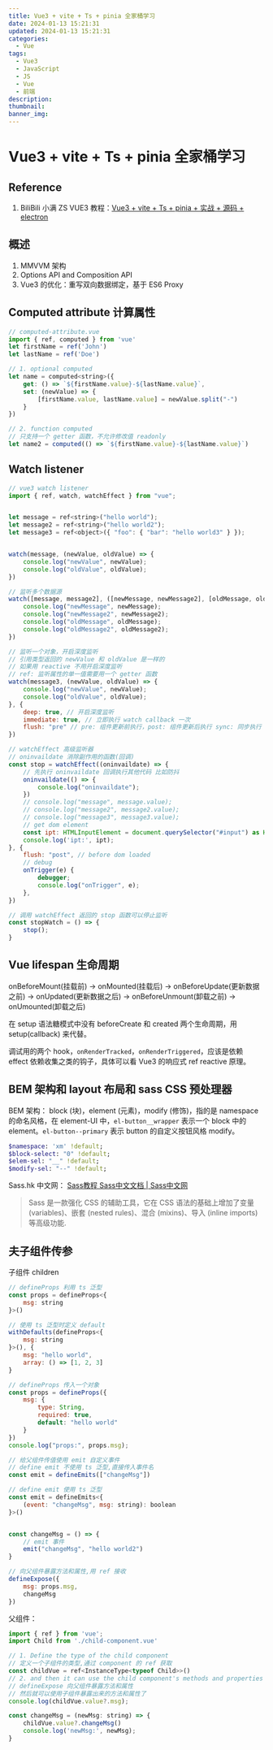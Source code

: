 ```yaml
---
title: Vue3 + vite + Ts + pinia 全家桶学习
date: 2024-01-13 15:21:31
updated: 2024-01-13 15:21:31
categories:
  - Vue
tags:
  - Vue3
  - JavaScript
  - JS
  - Vue
  - 前端
description: 
thumbnail: 
banner_img:
---
```


# Vue3 + vite + Ts + pinia 全家桶学习

## Reference

1. BiliBili 小满 ZS VUE3 教程：[Vue3 + vite + Ts + pinia + 实战 + 源码 + electron](https://www.bilibili.com/video/BV1dS4y1y7vd/?vd_source=8b588c19ea4cd636da362bae86b1564a)

## 概述

1. MMVVM 架构
2. Options API and Composition API
3. Vue3 的优化：重写双向数据绑定，基于 ES6 Proxy

## Computed attribute 计算属性

```javascript
// computed-attribute.vue
import { ref, computed } from 'vue'
let firstName = ref('John')
let lastName = ref('Doe')

// 1. optional computed
let name = computed<string>({
    get: () => `${firstName.value}-${lastName.value}`,
    set: (newValue) => {
        [firstName.value, lastName.value] = newValue.split("-")
    }
})

// 2. function computed
// 只支持一个 getter 函数，不允许修改值 readonly
let name2 = computed(() => `${firstName.value}-${lastName.value}`)
```

## Watch listener

```javascript
// vue3 watch listener
import { ref, watch, watchEffect } from "vue";


let message = ref<string>("hello world");
let message2 = ref<string>("hello world2");
let message3 = ref<object>({ "foo": { "bar": "hello world3" } });


watch(message, (newValue, oldValue) => {
    console.log("newValue", newValue);
    console.log("oldValue", oldValue);
})

// 监听多个数据源
watch([message, message2], ([newMessage, newMessage2], [oldMessage, oldMessage2]) => {
    console.log("newMessage", newMessage);
    console.log("newMessage2", newMessage2);
    console.log("oldMessage", oldMessage);
    console.log("oldMessage2", oldMessage2);
})

// 监听一个对象，开启深度监听
// 引用类型返回的 newValue 和 oldValue 是一样的
// 如果用 reactive 不用开启深度监听
// ref: 监听属性的单一值需要用一个 getter 函数
watch(message3, (newValue, oldValue) => {
    console.log("newValue", newValue);
    console.log("oldValue", oldValue);
}, {
    deep: true, // 开启深度监听
    immediate: true, // 立即执行 watch callback 一次
    flush: "pre" // pre: 组件更新前执行，post: 组件更新后执行 sync: 同步执行
})

// watchEffect 高级监听器
// oninvaildate 消除副作用的函数(回调)
const stop = watchEffect((oninvaildate) => {
    // 先执行 oninvaildate 回调执行其他代码 比如防抖
    oninvaildate(() => {
        console.log("oninvaildate");
    })
    // console.log("message", message.value);
    // console.log("message2", message2.value);
    // console.log("message3", message3.value);
    // get dom element
    const ipt: HTMLInputElement = document.querySelector("#input") as HTMLInputElement;
    console.log('ipt:', ipt);
}, {
    flush: "post", // before dom loaded
    // debug
    onTrigger(e) {
        debugger;
        console.log("onTrigger", e);
    },
})

// 调用 watchEffect 返回的 stop 函数可以停止监听
const stopWatch = () => {
    stop();
}

```

## Vue lifespan 生命周期

onBeforeMount(挂载前) -> onMounted(挂载后) -> onBeforeUpdate(更新数据之前) -> onUpdated(更新数据之后) -> onBeforeUnmount(卸载之前) -> onUmounted(卸载之后)

在 setup 语法糖模式中没有 beforeCreate 和 created 两个生命周期，用 setup(callback) 来代替。

调试用的两个 hook，`onRenderTracked`，`onRenderTriggered`，应该是依赖 effect 依赖收集之类的钩子，具体可以看 Vue3 的响应式 ref reactive 原理。

## BEM 架构和 layout 布局和 sass CSS 预处理器

BEM 架构： block (块)，element (元素)，modify (修饰)，指的是 namespace 的命名风格，在 element-UI 中，`el-button__wrapper` 表示一个 block 中的 element。`el-button--primary` 表示 button 的自定义按钮风格 modify。

```sass
$namespace: 'xm' !default;
$block-select: "0" !default;
$elem-sel: "__" !default;
$modify-sel: "--" !default;
```

Sass.hk 中文网： [Sass教程 Sass中文文档 | Sass中文网](https://sass.hk/docs/)

> Sass 是一款强化 CSS 的辅助工具，它在 CSS 语法的基础上增加了变量 (variables)、嵌套 (nested rules)、混合 (mixins)、导入 (inline imports) 等高级功能.

## 夫子组件传参

子组件 children

```javascript
// defineProps 利用 ts 泛型
const props = defineProps<{
    msg: string
}>()

// 使用 ts 泛型时定义 default
withDefaults(defineProps<{
    msg: string
}>(), {
    msg: "hello world",
    array: () => [1, 2, 3]
}

// defineProps 传入一个对象
const props = defineProps({
    msg: {
        type: String,
        required: true,
        default: "hello world"
    }
})
console.log("props:", props.msg);

// 给父组件传值使用 emit 自定义事件
// define emit 不使用 ts 泛型,直接传入事件名
const emit = defineEmits(["changeMsg"])

// define emit 使用 ts 泛型
const emit = defineEmits<{
    (event: "changeMsg", msg: string): boolean
}>()


const changeMsg = () => {
    // emit 事件
    emit("changeMsg", "hello world2")
}

// 向父组件暴露方法和属性,用 ref 接收
defineExpose({
    msg: props.msg,
    changeMsg
})

```

父组件：

```javascript
import { ref } from 'vue';
import Child from './child-component.vue'

// 1. Define the type of the child component
// 定义一个子组件的类型,通过 component 的 ref 获取
const childVue = ref<InstanceType<typeof Child>>()
// 2. and then it can use the child component's methods and properties which are exposed by defineExpose
// defineExpose 向父组件暴露方法和属性
// 然后就可以使用子组件暴露出来的方法和属性了
console.log(childVue.value?.msg);

const changeMsg = (newMsg: string) => {
    childVue.value?.changeMsg()
    console.log('newMsg:', newMsg);
}
```
